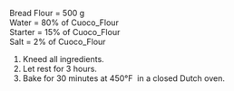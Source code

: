Bread Flour = 500 g  
Water = 80% of Cuoco_Flour  
Starter = 15% of Cuoco_Flour  
Salt = 2% of Cuoco_Flour

1. Kneed all ingredients.
2. Let rest for 3 hours.
3. Bake for 30 minutes at 450°F  in a closed Dutch oven.
